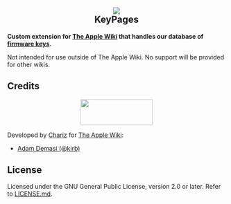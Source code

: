 <h2 align="center">
<img src="https://github.githubassets.com/images/icons/emoji/unicode/1f510.png">
<br>
KeyPages
</h2>

**Custom extension for [The Apple Wiki](https://theapplewiki.com/) that handles our database of [firmware keys](https://theapplewiki.com/wiki/Firmware_Keys).**

Not intended for use outside of The Apple Wiki. No support will be provided for other wikis.

## Credits

<p align="center">
<a href="https://chariz.com/">
<img src="https://chariz.com/img/chariz-logo-head@3x.png" width="166" height="60">
</a>
</p>

Developed by [Chariz](https://chariz.com/) for [The Apple Wiki](https://theapplewiki.com/):

- [Adam Demasi (@kirb)](https://github.com/kirb)

## License

Licensed under the GNU General Public License, version 2.0 or later. Refer to [LICENSE.md](https://github.com/theapplewiki/mediawiki-extension-KeyPages/blob/main/LICENSE.md).
